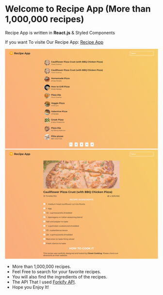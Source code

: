 # Welcome to Recipe App (More than 1,000,000 recipes)

Recipe App is written in **React.js** & Styled Components

If you want To visite Our Recipe App: <a href="https://yassine-recipe-app.netlify.app/" target="_blank">Recipe App</a>

![Recipe App Home Preview](./src/assets/RecipeAppHome.png)
![Recipe App Details Preview](./src/assets/RecipeAppDetails.png)

- More than 1,000,000 recipes.
- Feel Free to search for your favorite recipes.
- You will also find the ingredients of the recipes.
- The API That I used [Forkify API](https://forkify-api.herokuapp.com/v2).
- Hope you Enjoy It!

